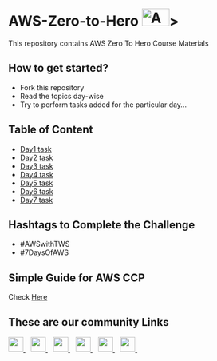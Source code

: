 # AWS-Zero-to-Hero <img src="https://github.com/LondheShubham153/aws-zero-to-hero/blob/main/Assets/Amazon_Web_Services-Logo.png" alt="Amazon logo" height=35 width=55/>>
This repository contains AWS Zero To Hero Course Materials  

## How to get started?
- Fork this repository
- Read the topics day-wise
- Try to perform tasks added for the particular day...

## Table of Content
- <a href="https://github.com/LondheShubham153/aws-zero-to-hero/blob/main/Day1/README.md">Day1 task</a>
- <a href="https://github.com/LondheShubham153/aws-zero-to-hero/blob/main/Day2/README.md">Day2 task</a>
- <a href="https://github.com/LondheShubham153/aws-zero-to-hero/blob/main/Day3/README.md">Day3 task</a>
- <a href="https://github.com/LondheShubham153/aws-zero-to-hero/blob/main/Day4/README.md">Day4 task</a>
- <a href="https://github.com/LondheShubham153/aws-zero-to-hero/blob/main/Day5/README.md">Day5 task</a>
- <a href="https://github.com/LondheShubham153/aws-zero-to-hero/blob/main/Day6/README.md">Day6 task</a>
- <a href="https://github.com/LondheShubham153/aws-zero-to-hero/blob/main/Day7/README.md">Day7 task</a>

## Hashtags to Complete the Challenge
- #AWSwithTWS
- #7DaysOfAWS

## Simple Guide for AWS CCP
Check [Here](https://prajwals.notion.site/prajwals/AWS-Certified-Cloud-Practitioner-Syllabus-3a907c67a7b044419b36e6e19a9c6195)

## These are our community Links
  <a href="https://discord.com/channels/824622549182185493/824622550327623692">
    <img width="30px" src="https://www.vectorlogo.zone/logos/discordapp/discordapp-tile.svg" />
  </a>&ensp;
    <a href="https://t.me/trainwithshubham">
    <img width="30px" src="https://www.vectorlogo.zone/logos/telegram/telegram-icon.svg" />
  </a> 
  </a>&ensp;

  <a href="https://www.linkedin.com/in/shubhamlondhe1996/">
    <img width="30px" src="https://www.vectorlogo.zone/logos/linkedin/linkedin-icon.svg" />
  </a>&ensp;

 <a href="https://www.youtube.com/@TrainWithShubham">
  <img width="30px" src="https://i.pinimg.com/originals/46/02/cb/4602cbc18967da9c1eba7452905cd99b.png" />
  </a>&ensp;

  <a href="https://chat.whatsapp.com/FvRlAAZVxUhCUSZ0Y1s7KY">
  <img width="30px" src="https://www.vectorlogo.zone/logos/whatsapp/whatsapp-icon.svg" />
</a>&ensp;


<a href="https://www.trainwithshubham.com/">
  <img width="30px" src="https://media.licdn.com/dms/image/C4D0BAQGokBZsFEUWHw/company-logo_200_200/0/1677354328695?e=1700092800&v=beta&t=3bw7W2tQEpn023Slj_PacUZflE-OyYpBU-9juiJNJVY" />
</a>&ensp;
